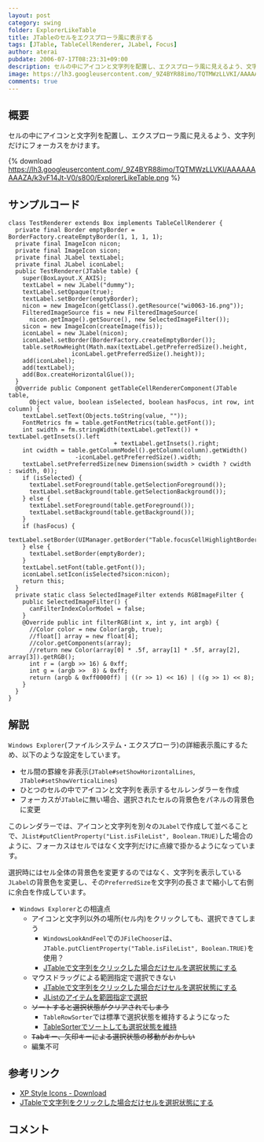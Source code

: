```yaml
---
layout: post
category: swing
folder: ExplorerLikeTable
title: JTableのセルをエクスプローラ風に表示する
tags: [JTable, TableCellRenderer, JLabel, Focus]
author: aterai
pubdate: 2006-07-17T08:23:31+09:00
description: セルの中にアイコンと文字列を配置し、エクスプローラ風に見えるよう、文字列だけにフォーカスをかけます。
image: https://lh3.googleusercontent.com/_9Z4BYR88imo/TQTMWzLLVKI/AAAAAAAAAZA/k3vF14Jt-V0/s800/ExplorerLikeTable.png
comments: true
---
```

## 概要
セルの中にアイコンと文字列を配置し、エクスプローラ風に見えるよう、文字列だけにフォーカスをかけます。

{% download https://lh3.googleusercontent.com/_9Z4BYR88imo/TQTMWzLLVKI/AAAAAAAAAZA/k3vF14Jt-V0/s800/ExplorerLikeTable.png %}

## サンプルコード
<pre class="prettyprint"><code>class TestRenderer extends Box implements TableCellRenderer {
  private final Border emptyBorder = BorderFactory.createEmptyBorder(1, 1, 1, 1);
  private final ImageIcon nicon;
  private final ImageIcon sicon;
  private final JLabel textLabel;
  private final JLabel iconLabel;
  public TestRenderer(JTable table) {
    super(BoxLayout.X_AXIS);
    textLabel = new JLabel("dummy");
    textLabel.setOpaque(true);
    textLabel.setBorder(emptyBorder);
    nicon = new ImageIcon(getClass().getResource("wi0063-16.png"));
    FilteredImageSource fis = new FilteredImageSource(
      nicon.getImage().getSource(), new SelectedImageFilter());
    sicon = new ImageIcon(createImage(fis));
    iconLabel = new JLabel(nicon);
    iconLabel.setBorder(BorderFactory.createEmptyBorder());
    table.setRowHeight(Math.max(textLabel.getPreferredSize().height,
                  iconLabel.getPreferredSize().height));
    add(iconLabel);
    add(textLabel);
    add(Box.createHorizontalGlue());
  }
  @Override public Component getTableCellRendererComponent(JTable table,
      Object value, boolean isSelected, boolean hasFocus, int row, int column) {
    textLabel.setText(Objects.toString(value, ""));
    FontMetrics fm = table.getFontMetrics(table.getFont());
    int swidth = fm.stringWidth(textLabel.getText()) + textLabel.getInsets().left
                              + textLabel.getInsets().right;
    int cwidth = table.getColumnModel().getColumn(column).getWidth()
                   -iconLabel.getPreferredSize().width;
    textLabel.setPreferredSize(new Dimension(swidth &gt; cwidth ? cwidth : swidth, 0));
    if (isSelected) {
      textLabel.setForeground(table.getSelectionForeground());
      textLabel.setBackground(table.getSelectionBackground());
    } else {
      textLabel.setForeground(table.getForeground());
      textLabel.setBackground(table.getBackground());
    }
    if (hasFocus) {
      textLabel.setBorder(UIManager.getBorder("Table.focusCellHighlightBorder"));
    } else {
      textLabel.setBorder(emptyBorder);
    }
    textLabel.setFont(table.getFont());
    iconLabel.setIcon(isSelected?sicon:nicon);
    return this;
  }
  private static class SelectedImageFilter extends RGBImageFilter {
    public SelectedImageFilter() {
      canFilterIndexColorModel = false;
    }
    @Override public int filterRGB(int x, int y, int argb) {
      //Color color = new Color(argb, true);
      //float[] array = new float[4];
      //color.getComponents(array);
      //return new Color(array[0] * .5f, array[1] * .5f, array[2], array[3]).getRGB();
      int r = (argb &gt;&gt; 16) &amp; 0xff;
      int g = (argb &gt;&gt;  8) &amp; 0xff;
      return (argb &amp; 0xff0000ff) | ((r &gt;&gt; 1) &lt;&lt; 16) | ((g &gt;&gt; 1) &lt;&lt; 8);
    }
  }
}
</code></pre>

## 解説
`Windows Explorer`(ファイルシステム・エクスプローラ)の詳細表示風にするため、以下のような設定をしています。

- セル間の罫線を非表示(`JTable#setShowHorizontalLines`, `JTable#setShowVerticalLines`)
- ひとつのセルの中でアイコンと文字列を表示するセルレンダラーを作成
- フォーカスが`JTable`に無い場合、選択されたセルの背景色をパネルの背景色に変更

<!-- dummy comment line for breaking list -->

このレンダラーでは、アイコンと文字列を別々の`JLabel`で作成して並べることで、`JList#putClientProperty("List.isFileList", Boolean.TRUE)`した場合のように、フォーカスはセルではなく文字列だけに点線で掛かるようになっています。

選択時にはセル全体の背景色を変更するのではなく、文字列を表示している`JLabel`の背景色を変更し、その`PreferredSize`を文字列の長さまで縮小して右側に余白を作成しています。

- `Windows Explorer`との相違点
    - アイコンと文字列以外の場所(セル内)をクリックしても、選択できてしまう
        - `WindowsLookAndFeel`での`JFileChooser`は、`JTable.putClientProperty("Table.isFileList", Boolean.TRUE)`を使用？
        - [JTableで文字列をクリックした場合だけセルを選択状態にする](https://ateraimemo.com/Swing/TableFileList.html)
    - マウスドラッグによる範囲指定で選択できない
        - [JTableで文字列をクリックした場合だけセルを選択状態にする](https://ateraimemo.com/Swing/TableFileList.html)
        - [JListのアイテムを範囲指定で選択](https://ateraimemo.com/Swing/RubberBanding.html)
    - ~~ソートすると選択状態がクリアされてしまう~~
        - `TableRowSorter`では標準で選択状態を維持するようになった
        - [TableSorterでソートしても選択状態を維持](https://ateraimemo.com/Swing/SelectionKeeper.html)
    - ~~<kbd>Tab</kbd>キー、矢印キーによる選択状態の移動がおかしい~~
    - 編集不可

<!-- dummy comment line for breaking list -->

## 参考リンク
- [XP Style Icons - Download](https://xp-style-icons.en.softonic.com/)
- [JTableで文字列をクリックした場合だけセルを選択状態にする](https://ateraimemo.com/Swing/TableFileList.html)

<!-- dummy comment line for breaking list -->

## コメント
